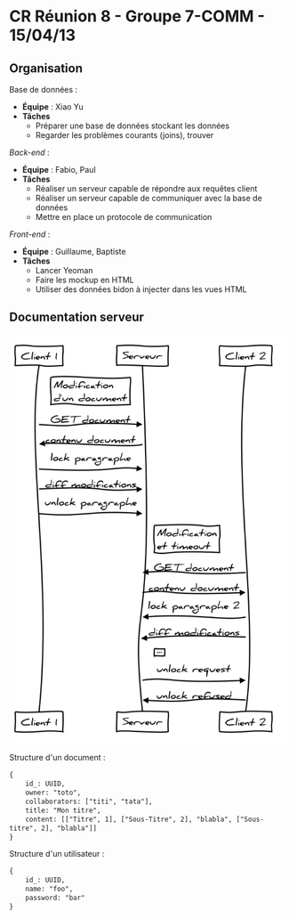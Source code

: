 # CR Réunion 8 - Groupe 7-COMM - 15/04/13


## Organisation
Base de données :

- **Équipe** : Xiao Yu
- **Tâches**
  - Préparer une base de données stockant les données
  - Regarder les problèmes courants (joins), trouver 
  
*Back-end* :

- **Équipe** : Fabio, Paul
- **Tâches**
  - Réaliser un serveur capable de répondre aux requêtes client
  - Réaliser un serveur capable de communiquer avec la base de données
  - Mettre en place un protocole de communication
  
*Front-end* :

- **Équipe** : Guillaume, Baptiste
- **Tâches**
  - Lancer Yeoman
  - Faire les mockup en HTML
  - Utiliser des données bidon à injecter dans les vues HTML

## Documentation serveur
![](../ressources/sequence_sync.svg)

Structure d'un document :

	{
		id_: UUID,
		owner: "toto",
		collaborators: ["titi", "tata"],
		title: "Mon titre",
		content: [["Titre", 1], ["Sous-Titre", 2], "blabla", ["Sous-titre", 2], "blabla"]]
	}

Structure d'un utilisateur :
	
	{
		id_: UUID,
		name: "foo",
		password: "bar"
	}